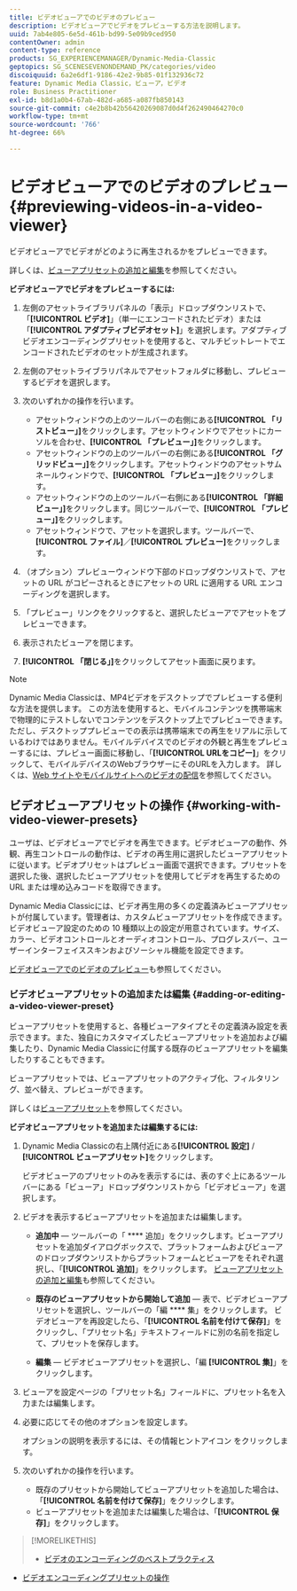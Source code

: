 ```yaml
---
title: ビデオビューアでのビデオのプレビュー
description: ビデオビューアでビデオをプレビューする方法を説明します。
uuid: 7ab4e805-6e5d-461b-bd99-5e09b9ced950
contentOwner: admin
content-type: reference
products: SG_EXPERIENCEMANAGER/Dynamic-Media-Classic
geptopics: SG_SCENESEVENONDEMAND_PK/categories/video
discoiquuid: 6a2e6df1-9186-42e2-9b85-01f132936c72
feature: Dynamic Media Classic，ビューア，ビデオ
role: Business Practitioner
exl-id: b8d1a0b4-67ab-482d-a685-a087fb850143
source-git-commit: c4e2b8b42b56420269087d0d4f262490464270c0
workflow-type: tm+mt
source-wordcount: '766'
ht-degree: 66%

---
```


# ビデオビューアでのビデオのプレビュー{#previewing-videos-in-a-video-viewer}

ビデオビューアでビデオがどのように再生されるかをプレビューできます。

詳しくは、[ビューアプリセットの追加と編集](application-setup.md#adding_and_editing_viewer_presets)を参照してください。

**ビデオビューアでビデオをプレビューするには:**

1. 左側のアセットライブラリパネルの「表示」ドロップダウンリストで、「**[!UICONTROL ビデオ]**」（単一にエンコードされたビデオ）または「**[!UICONTROL アダプティブビデオセット]**」を選択します。アダプティブビデオエンコーディングプリセットを使用すると、マルチビットレートでエンコードされたビデオのセットが生成されます。
1. 左側のアセットライブラリパネルでアセットフォルダに移動し、プレビューするビデオを選択します。
1. 次のいずれかの操作を行います。

   * アセットウィンドウの上のツールバーの右側にある&#x200B;**[!UICONTROL 「リストビュー」]**&#x200B;をクリックします。アセットウィンドウでアセットにカーソルを合わせ、**[!UICONTROL 「プレビュー」]**&#x200B;をクリックします。
   * アセットウィンドウの上のツールバーの右側にある&#x200B;**[!UICONTROL 「グリッドビュー」]**&#x200B;をクリックします。アセットウィンドウのアセットサムネールウィンドウで、**[!UICONTROL 「プレビュー」]**&#x200B;をクリックします。
   * アセットウィンドウの上のツールバー右側にある&#x200B;**[!UICONTROL 「詳細ビュー」]**&#x200B;をクリックします。同じツールバーで、**[!UICONTROL 「プレビュー」]**&#x200B;をクリックします。
   * アセットウィンドウで、アセットを選択します。ツールバーで、**[!UICONTROL ファイル]**／**[!UICONTROL プレビュー]**&#x200B;をクリックします。

1. （オプション）プレビューウィンドウ下部のドロップダウンリストで、アセットの URL がコピーされるときにアセットの URL に適用する URL エンコーディングを選択します。
1. 「プレビュー」リンクをクリックすると、選択したビューアでアセットをプレビューできます。
1. 表示されたビューアを閉じます。
1. **[!UICONTROL 「閉じる」]**&#x200B;をクリックしてアセット画面に戻ります。

>[!NOTE]
>
>Dynamic Media Classicは、MP4ビデオをデスクトップでプレビューする便利な方法を提供します。 この方法を使用すると、モバイルコンテンツを携帯端末で物理的にテストしないでコンテンツをデスクトップ上でプレビューできます。ただし、デスクトッププレビューでの表示は携帯端末での再生をリアルに示しているわけではありません。モバイルデバイスでのビデオの外観と再生をプレビューするには、プレビュー画面に移動し、「**[!UICONTROL URLをコピー]**」をクリックして、モバイルデバイスのWebブラウザーにそのURLを入力します。 詳しくは、[Web サイトやモバイルサイトへのビデオの配信](deploying-video-websites-mobile-sites.md#deploying_video_to_your_websites_and_mobile_sites)を参照してください。

## ビデオビューアプリセットの操作 {#working-with-video-viewer-presets}

ユーザは、ビデオビューアでビデオを再生できます。ビデオビューアの動作、外観、再生コントロールの動作は、ビデオの再生用に選択したビューアプリセットに従います。ビデオプリセットはプレビュー画面で選択できます。プリセットを選択した後、選択したビューアプリセットを使用してビデオを再生するための URL または埋め込みコードを取得できます。

Dynamic Media Classicには、ビデオ再生用の多くの定義済みビューアプリセットが付属しています。管理者は、カスタムビューアプリセットを作成できます。 ビデオビューア設定のための 10 種類以上の設定が用意されています。サイズ、カラー、ビデオコントロールとオーディオコントロール、プログレスバー、ユーザーインターフェイススキンおよびソーシャル機能を設定できます。

[ビデオビューアでのビデオのプレビュー](previewing-videos-video-viewer.md#previewing_videos_in_a_video_viewer)も参照してください。

### ビデオビューアプリセットの追加または編集 {#adding-or-editing-a-video-viewer-preset}

ビューアプリセットを使用すると、各種ビューアタイプとその定義済み設定を表示できます。また、独自にカスタマイズしたビューアプリセットを追加および編集したり、Dynamic Media Classicに付属する既存のビューアプリセットを編集したりすることもできます。

ビューアプリセットでは、ビューアプリセットのアクティブ化、フィルタリング、並べ替え、プレビューができます。

詳しくは[ビューアプリセット](application-setup.md#viewer_presets)を参照してください。

**ビデオビューアプリセットを追加または編集するには:**

1. Dynamic Media Classicの右上隅付近にある&#x200B;**[!UICONTROL 設定]** / **[!UICONTROL ビューアプリセット]**&#x200B;をクリックします。

   ビデオビューアのプリセットのみを表示するには、表のすぐ上にあるツールバーにある「ビューア」ドロップダウンリストから「ビデオビューア」を選択します。

1. ビデオを表示するビューアプリセットを追加または編集します。

   * **追加中**  — ツールバーの「 **** 追加」をクリックします。ビューアプリセットを追加ダイアログボックスで、プラットフォームおよびビューアのドロップダウンリストからプラットフォームとビューアをそれぞれ選択し、「**[!UICONTROL 追加]**」をクリックします。
   [ビューアプリセットの追加と編集](application-setup.md#adding_and_editing_viewer_presets)も参照してください。

   * **既存のビューアプリセットから開始して追加**  — 表で、ビデオビューアプリセットを選択し、ツールバーの「編 **** 集」をクリックします。
   ビデオビューアを再設定したら、「**[!UICONTROL 名前を付けて保存]**」をクリックし、「プリセット名」テキストフィールドに別の名前を指定して、プリセットを保存します。

   * **編集**  — ビデオビューアプリセットを選択し、「編 **[!UICONTROL 集]**」をクリックします。



1. ビューアを設定ページの「プリセット名」フィールドに、プリセット名を入力または編集します。
1. 必要に応じてその他のオプションを設定します。

   オプションの説明を表示するには、その情報ヒントアイコン  をクリックします。

1. 次のいずれかの操作を行います。

   * 既存のプリセットから開始してビューアプリセットを追加した場合は、「**[!UICONTROL 名前を付けて保存]**」をクリックします。
   * ビューアプリセットを追加または編集した場合は、「**[!UICONTROL 保存]**」をクリックします。

>[!MORELIKETHIS]
>
>* [ビデオのエンコーディングのベストプラクティス](uploading-encoding-videos.md#best_practices_for_video_encoding)
* [ビデオエンコーディングプリセットの操作](uploading-encoding-videos.md#working_with_video_encoding_presets)

